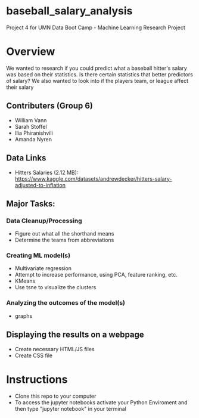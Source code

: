 # baseball_salary_analysis
Project 4 for UMN Data Boot Camp - Machine Learning Research Project

# Overview

We wanted to research if you could predict what a baseball hitter's salary was based on their statistics. Is there certain statistics that better predictors of salary? We also wanted to look into if the players team, or league affect their salary


## Contributers (Group 6)
* William Vann
* Sarah Stoffel
* Ilia Phiranishvili
* Amanda Nyren

## Data Links
* Hitters Salaries (2.12 MB): https://www.kaggle.com/datasets/andrewdecker/hitters-salary-adjusted-to-inflation


## Major Tasks:
### Data Cleanup/Processing
* Figure out what all the shorthand means
* Determine the teams from abbreviations

### Creating ML model(s)
* Multivariate regression
* Attempt to increase performance, using PCA, feature ranking, etc.
* KMeans
* Use tsne to visualize the clusters


### Analyzing the outcomes of the model(s)
* graphs

## Displaying the results on a webpage
* Create necessary HTML/JS files
* Create CSS file

# Instructions
* Clone this repo to your computer 
* To access the jupyter notebooks activate your Python Enviroment and then type "jupyter notebook" in your terminal
